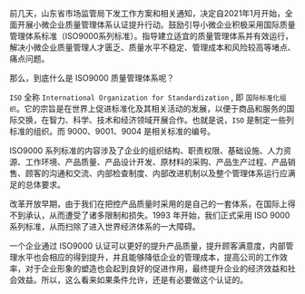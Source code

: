 前几天，山东省市场监管局下发工作方案和相关通知，决定自2021年1月开始，全面开展小微企业质量管理体系认证提升行动。鼓励引导小微企业积极采用国际质量管理体系标准（ISO9000系列标准）。指导建立适宜的质量管理体系并有效运行，解决小微企业质量管理人才匮乏、质量水平不稳定、管理成本和风险较高等堵点、痛点问题。

那么，到底什么是 ISO9000 质量管理体系呢？

`ISO` 全称 `International Organization for Standardization` , 即 `国际标准化组织`。它的宗旨是在世界上促进标准化及其相关活动的发展，以便于商品和服务的国际交换，在智力、科学、技术和经济领域开展合作。也就是说，`ISO` 是制定一些列标准的组织。而 9000、9001、9004 是相关标准的编号。

ISO9000 系列标准的内容涉及了企业的组织结构、职责权限、基础设施、人力资源、工作环境、产品质量、产品设计开发、原材料的采购、产品生产过程、产品销售、顾客的沟通和交流、内部检查制度、内部改进机制以及整个管理体系运行应满足的总体要求。

改革开放早期，由于我们在把控产品质量时采用的是自己的一套体系，在国际上得不到承认，从而遭受了诸多限制和损失。1993 年开始，我们正式采用 ISO 9000 系列标准，从而扫除了进入世界经济体系的一大障碍。

一个企业通过 ISO9000 认证可以更好的提升产品质量，提升顾客满意度，内部管理水平也会相应的得到提升，并且能够降低企业的管理成本，提高公司的工作效率，对于企业形象的塑造也会起到良好的促进作用，最终提升企业的经济效益和社会效益。所以，这么看来如果条件允许，还是有必要做这个认证的。